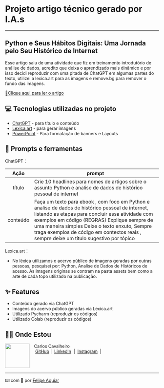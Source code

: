 # Projeto artigo técnico gerado por I.A.s
-------

<h2>Python e Seus Hábitos Digitais: Uma Jornada pelo Seu Histórico de Internet</h2>
<p>Esse artigo saiu de uma atividade que fiz em treinamento introdutório de análise de dados, acredito que deixa o aprendizado mais dinâmico e por isso decidi reproduzir com uma pitada de ChatGPT em algumas partes do texto, utilizei a lexica.art para as imagens e remove.bg para remover o fundo das imagens.</p>

<a href="https://www.dio.me/articles/python-e-seus-habitos-digitais-uma-jornada-pelo-seu-historico-de-internet" title="View PDF now"> 📕Clique aqui para ler o artigo</a>

## 💻 Tecnologias utilizadas no projeto

- [ChatGPT](https://chat.openai.com/) - para título e conteúdo
- [Lexica.art](https://lexica.art/) - para gerar imagens
- [PowerPoint](https://www.microsoft.com/en/microsoft-365/powerpoint) - Para formatação de banners e Layouts

## 📄 Prompts e ferramentas


ChatGPT：

|   Ação   | prompt                                                                                                                                                                                                                                                                         |
| :------: | ------------------------------------------------------------------------------------------------------------------------------------------------------------------------------------------------------------------------------------------------------------------------------ |
|  título  | Crie 10 headlines para nomes de artigos sobre o assunto Python e analise de dados de histórico pessoal de internet                                                                                                                                                                                                 |
| conteúdo | Faça um texto para ebook , com foco em Python e analise de dados de histórico pessoal de internet, listando as etapas para concluir essa atividade com exemplos em código {REGRAS} Explique sempre de uma maneira simples Deixe o texto enxuto, Sempre traga exemplos de código em contextos reais , sempre deixe um título sugestivo por tópico |


Lexica.art：

- No léxica utilizamos o acervo público de imagens geradas por outras pessoas, pesquisei por: Python, Analise de Dados de Históricos de acesso. As imagens originas se contram na pasta assets bem como a arte de cada topo utilizado na publicação.


## ✨ Features

- Conteúdo gerado via ChatGPT
- Imagens do acervo público geradas via Lexica.art
- Utilizado Pycharm (reproduzir os códigos)
- Utilizado Colab (reproduzir os códigos)

## 👨‍💻 Onde Estou

<p>
    <img 
      align=left 
      margin=10 
      width=80 
      src="https://avatars.githubusercontent.com/u/58004969?v=4"
    />
    <p>&nbsp&nbsp&nbspCarlos Cavalheiro<br>
    &nbsp&nbsp&nbsp
    <a href="https://github.com/CarlosCavalheiro">
    GitHub</a>&nbsp;|&nbsp;
    <a href="www.linkedin.com/in/cavalheiro_ca">LinkedIn</a>
&nbsp;|&nbsp;
    <a href="https://www.instagram.com/cavalheiro_ca/">
    Instagram</a>
&nbsp;|&nbsp;</p>
</p>
<br/><br/>
<p>

---

⌨️ com 💜 por [Felipe Aguiar](https://github.com/felipeAguiarCode)
